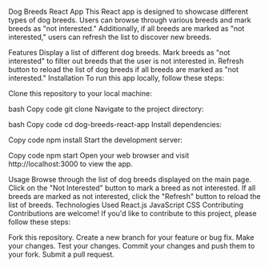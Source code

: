 Dog Breeds React App
This React app is designed to showcase different types of dog breeds. Users can browse through various breeds and mark breeds as "not interested." Additionally, if all breeds are marked as "not interested," users can refresh the list to discover new breeds.

Features
Display a list of different dog breeds.
Mark breeds as "not interested" to filter out breeds that the user is not interested in.
Refresh button to reload the list of dog breeds if all breeds are marked as "not interested."
Installation
To run this app locally, follow these steps:

Clone this repository to your local machine:

bash
Copy code
git clone <repository-url>
Navigate to the project directory:

bash
Copy code
cd dog-breeds-react-app
Install dependencies:

Copy code
npm install
Start the development server:

Copy code
npm start
Open your web browser and visit http://localhost:3000 to view the app.

Usage
Browse through the list of dog breeds displayed on the main page.
Click on the "Not Interested" button to mark a breed as not interested.
If all breeds are marked as not interested, click the "Refresh" button to reload the list of breeds.
Technologies Used
React.js
JavaScript
CSS
Contributing
Contributions are welcome! If you'd like to contribute to this project, please follow these steps:

Fork this repository.
Create a new branch for your feature or bug fix.
Make your changes.
Test your changes.
Commit your changes and push them to your fork.
Submit a pull request.